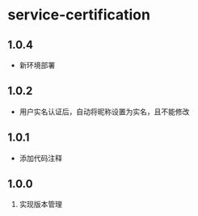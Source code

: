# service-certification

## 1.0.4
- 新环境部署

## 1.0.2
-  用户实名认证后，自动将昵称设置为实名，且不能修改

## 1.0.1
- 添加代码注释

## 1.0.0
1. 实现版本管理
